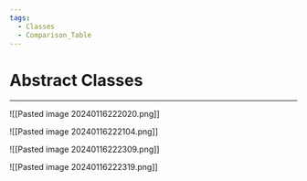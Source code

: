 ```yaml
---
tags:
  - Classes
  - Comparison_Table
---
```


# Abstract Classes
---

![[Pasted image 20240116222020.png]]

![[Pasted image 20240116222104.png]]

![[Pasted image 20240116222309.png]]

![[Pasted image 20240116222319.png]]



